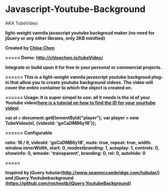 # Javascript-Youtube-Background
AKA TubeVideo

<strong>light-weight vannila javascript youtube backgroud maker (no need for jQuery or any other libraies, only 2KB minified)<strong>

Created by <a href="http://chloechen.io">Chloe Chen</a>

=====
<strong>Demo: <strong>
http://chloechen.io/tubeVideo/

Integrate or build upon it for free in your personal or commercial projects.

======
This is a light-weight vannila javascript youtube backgroud plug-in that allow you to create youtube background videos. The video will cover the entire container to which the object is created on. 

======
<strong>Usage: </strong>
It is super simpel to use: all it needs is the id of your Youtube video(<a href="https://www.youtube.com/watch?v=EKyirtVHsK0">here is a tutorial on how to find the ID for your yourtube video</a>)

var el = document.getElementById("player");
var player = new TubeVideo(el, {videoId: 'gxCaDMB6y18'});

======
<strong>Configurable <strong>

ratio: 16 / 9,
videoId: 'gxCaDMB6y18',
mute: true,
repeat: true,
width: window.innerWidth,
start: 0,
modestbranding: 1,
autoplay: 1,
controls: 0,
showinfo: 0,
wmode: 'transparent',
branding: 0,
rel: 0,
autohide: 0

=====

Inspired by jQuery tubular(http://www.seanmccambridge.com/tubular/) and jQuery.Youtubebackground (https://github.com/rochestb/jQuery.YoutubeBackground)
